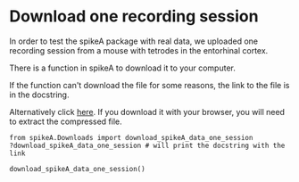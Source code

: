 # Download one recording session

In order to test the spikeA package with real data, we uploaded one recording session from a mouse with tetrodes in the entorhinal cortex.

There is a function in spikeA to download it to your computer.

If the function can't download the file for some reasons, the link to the file is in the docstring.

Alternatively click [here](https://drive.google.com/file/d/1xq3wx-k8hv7oLKQqcjoiXxn7aWhwS_6B/view?usp=sharing). If you download it with your browser, you will need to extract the compressed file.

```
from spikeA.Downloads import download_spikeA_data_one_session
?download_spikeA_data_one_session # will print the docstring with the link
```

```
download_spikeA_data_one_session()
```
